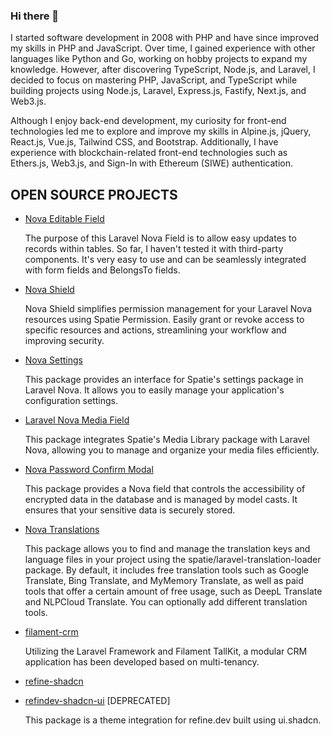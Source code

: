 ### Hi there 👋

I started software development in 2008 with PHP and have since improved my skills in PHP and JavaScript. Over time, I gained experience with other languages like Python and Go, working on hobby projects to expand my knowledge. However, after discovering TypeScript, Node.js, and Laravel, I decided to focus on mastering PHP, JavaScript, and TypeScript while building projects using Node.js, Laravel, Express.js, Fastify, Next.js, and Web3.js.

Although I enjoy back-end development, my curiosity for front-end technologies led me to explore and improve my skills in Alpine.js, jQuery, React.js, Vue.js, Tailwind CSS, and Bootstrap. Additionally, I have experience with blockchain-related front-end technologies such as Ethers.js, Web3.js, and Sign-In with Ethereum (SIWE) authentication.



## OPEN SOURCE PROJECTS
* [Nova Editable Field](https://github.com/ferdiunal/nova-editable-field)

    The purpose of this Laravel Nova Field is to allow easy updates to records within tables. So far, I haven't tested it with third-party components. It's very easy to use and can be seamlessly integrated with form fields and BelongsTo fields.

* [Nova Shield](https://github.com/ferdiunal/nova-shield)

    Nova Shield simplifies permission management for your Laravel Nova resources using Spatie Permission. Easily grant or revoke access to specific resources and actions, streamlining your workflow and improving security.

* [Nova Settings](https://github.com/ferdiunal/nova-settings)

    This package provides an interface for Spatie's settings package in Laravel Nova. It allows you to easily manage your application's configuration settings.
  
* [Laravel Nova Media Field](https://github.com/ferdiunal/laravel-nova-media-field)

    This package integrates Spatie's Media Library package with Laravel Nova, allowing you to manage and organize your media files efficiently.
  
* [Nova Password Confirm Modal](https://github.com/ferdiunal/nova-password-confirm-modal)
    
    This package provides a Nova field that controls the accessibility of encrypted data in the database and is managed by model casts. It ensures that your sensitive data is securely stored.
* [Nova Translations](https://github.com/ferdiunal/nova-translations)

  This package allows you to find and manage the translation keys and language files in your project using the spatie/laravel-translation-loader package. By default, it includes free translation tools such as Google Translate, Bing Translate, and MyMemory Translate, as well as paid tools that offer a certain amount of free usage, such as DeepL Translate and NLPCloud Translate. You can optionally add different translation tools.

* [filament-crm](https://github.com/ferdiunal/filament-crm)
  
  Utilizing the Laravel Framework and Filament TallKit, a modular CRM application has been developed based on multi-tenancy.
  
* [refine-shadcn](https://github.com/ferdiunal/refine-shadcn) 
* [refindev-shadcn-ui](https://github.com/ferdiunal/refinedev-shadcn-ui) [DEPRECATED]
  
  This package is a theme integration for refine.dev built using ui.shadcn.

